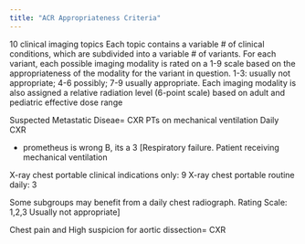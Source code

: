 ```yaml
---
title: "ACR Appropriateness Criteria"
---
```

10 clinical imaging topics
Each topic contains a variable # of clinical conditions, which are subdivided into a variable # of variants. For each variant, each possible imaging modality is rated on a 1-9 scale based on the appropriateness of the modality for the variant in question.
1-3: usually not appropriate; 4-6 possibly; 7-9 usually appropriate.
Each imaging modality is also assigned a relative radiation level (6-point scale) based on adult and pediatric effective dose range

Suspected Metastatic Diseae= CXR
PTs on mechanical ventilation Daily CXR 
 - prometheus is wrong B, its a 3 
[Respiratory failure. Patient receiving mechanical ventilation

X-ray chest portable clinical indications only: 9
X-ray chest portable routine daily: 3

Some subgroups may benefit from a daily chest radiograph.
Rating Scale: 1,2,3 Usually not appropriate]

Chest pain and High suspicion for aortic dissection= CXR

